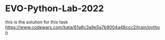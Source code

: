 # EVO-Python-Lab-2022

this is the solution for this task https://www.codewars.com/kata/61a8c3a9e5a7b9004a48ccc2/train/python
